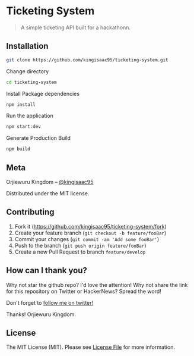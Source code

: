 # Ticketing System

> A simple ticketing API built for a hackathonn.

## Installation

```sh
git clone https://github.com/kingisaac95/ticketing-system.git
```

Change directory

```sh
cd ticketing-system
```

Install Package dependencies

```sh
npm install
```

Run the application

```sh
npm start:dev
```

Generate Production Build

```sh
npm build
```

## Meta

Orjiewuru Kingdom – [@kingisaac95](https://twitter.com/kingisaac95)

Distributed under the MIT license.

## Contributing

1. Fork it (<https://github.com/kingisaac95/ticketing-system/fork>)
2. Create your feature branch (`git checkout -b feature/fooBar`)
3. Commit your changes (`git commit -am 'Add some fooBar'`)
4. Push to the branch (`git push origin feature/fooBar`)
5. Create a new Pull Request to branch `feature/develop`

## How can I thank you?

Why not star the github repo? I'd love the attention! Why not share the link for this repository on Twitter or HackerNews? Spread the word!

Don't forget to [follow me on twitter!](https://twitter.com/kingisaac95)

Thanks! Orjiewuru Kingdom.

## License

The MIT License (MIT). Please see [License File](https://github.com/kingisaac95/ticketing-system/blob/master/LICENSE) for more information.
